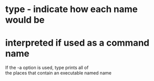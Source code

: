 # type - indicate how each name would be  
# interpreted if used as a command name  

 If the -a option is used, type prints all of   
 the places that contain an executable named name  
